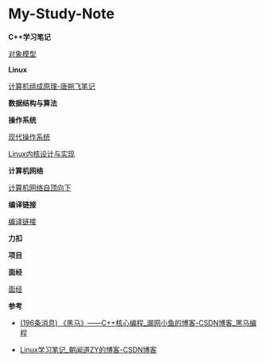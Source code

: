 # My-Study-Note
**C++学习笔记**

[对象模型](https://github.com/Shangyizhou/C-plus-plus-Object-Model)

**Linux**



[计算机组成原理-唐朔飞笔记](https://github.com/Shangyizhou/My-Study-Note/tree/main/计算机组成原理)

**数据结构与算法**

**操作系统**

[现代操作系统](https://github.com/Shangyizhou/My-Study-Note/tree/main/操作系统/现代操作系统)

[Linux内核设计与实现](https://github.com/Shangyizhou/My-Study-Note/tree/main/操作系统/Linux内核设计与实现)

**计算机网络**

[计算机网络自顶向下](https://github.com/Shangyizhou/My-Study-Note/tree/main/计算机网络)

**编译链接**

[编译链接](https://github.com/Shangyizhou/My-Study-Note/tree/main/编译链接)

**力扣**

**项目**

**面经**

[面经](https://github.com/Shangyizhou/My-Study-Note/tree/main/面经)

**参考**

- [(196条消息) 《黑马》——C++核心编程_漏网小鱼的博客-CSDN博客_黑马编程](https://blog.csdn.net/ClaireSy/article/details/108423047)

- [Linux学习笔记_朝闻道ZY的博客-CSDN博客](https://blog.csdn.net/weixin_45860797/article/details/113741056)

  
